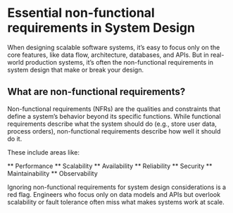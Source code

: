 # Essential non-functional requirements in System Design

When designing scalable software systems, it’s easy to focus only on the core features, like data flow, architecture, databases, and APIs. But in real-world production systems, 
it’s often the non-functional requirements in system design that make or break your design.

## What are non-functional requirements?

Non-functional requirements (NFRs) are the qualities and constraints that define a system’s behavior beyond its specific functions. While functional requirements describe what the system
should do (e.g., store user data, process orders), non-functional requirements describe how well it should do it.

These include areas like:

** Performance
** Scalability
** Availability
** Reliability
** Security
** Maintainability
** Observability

Ignoring non-functional requirements for system design considerations is a red flag. Engineers who focus only on data models and APIs but overlook scalability or fault tolerance
often miss what makes systems work at scale.



